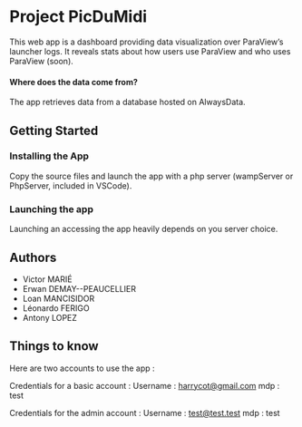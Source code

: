 # Project PicDuMidi

This web app is a dashboard providing data visualization over ParaView’s launcher logs. It reveals stats about how users use ParaView and who uses ParaView (soon).

#### Where does the data come from?

The app retrieves data from a database hosted on AlwaysData.

## Getting Started

### Installing the App

Copy the source files and launch the app with a php server (wampServer or PhpServer, included in VSCode).

### Launching the app

Launching an accessing the app heavily depends on you server choice.

## Authors

- Victor MARIÉ
- Erwan DEMAY--PEAUCELLIER
- Loan MANCISIDOR
- Léonardo FERIGO
- Antony LOPEZ

## Things to know

Here are two accounts to use the app :

Credentials for a basic account :
Username : harrycot@gmail.com 
mdp : test


Credentials for the admin account :
Username : test@test.test
mdp : test
